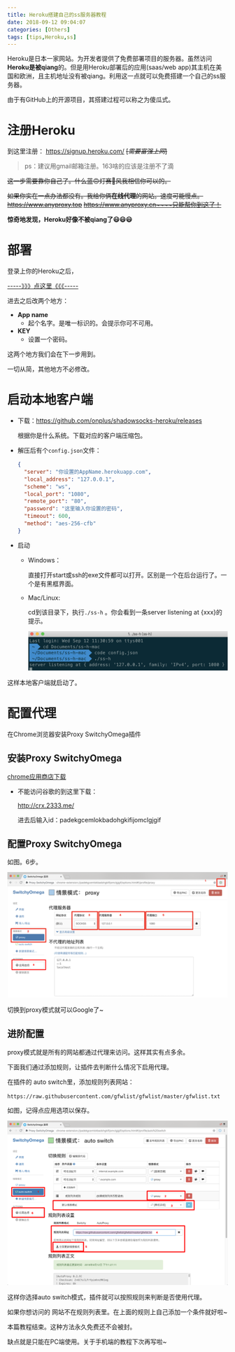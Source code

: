 ```yaml
---
title: Heroku搭建自己的ss服务器教程
date: 2018-09-12 09:04:07
categories: [Others]
tags: [tips,Heroku,ss]
---
```


Heroku是日本一家网站。为开发者提供了免费部署项目的服务器。虽然访问**Heroku是被qiang**的。但是用Heroku部署后的应用(saas/web app)其主机在美国和欧洲，且主机地址没有被qiang。利用这一点就可以免费搭建一个自己的ss服务器。

由于有GitHub上的开源项目，其搭建过程可以称之为傻瓜式。

<!---more--->

# 注册Heroku

到这里注册： https://signup.heroku.com/   ~~[*需要富强上网*]~~

> ps：建议用gmail邮箱注册。163啥的应该是注册不了滴

~~这一步需要靠你自己了。什么蓝🙃灯赛🙂风我相信你可以的。~~

~~如果你实在一点办法都没有。我给你俩**在线代理**的网站。速度可能慢点。~~ ~~https://www.anyproxy.top~~ ~~https://www.anyproxy.cn~~~~只能帮你到这了！~~      

**惊奇地发现，Heroku好像不被qiang了😃😃😃**

# 部署

登录上你的Heroku之后，

[-----》》》点这里《《《-----](https://heroku.com/deploy?template=https://github.com/onplus/shadowsocks-heroku/tree/re)

进去之后改两个地方：

- **App name**
  - 起个名字。是唯一标识的。会提示你可不可用。
- **KEY**
  - 设置一个密码。

这两个地方我们会在下一步用到。

一切从简，其他地方不必修改。

# 启动本地客户端

- 下载：https://github.com/onplus/shadowsocks-heroku/releases

  根据你是什么系统。下载对应的客户端压缩包。

- 解压后有个`config.json`文件：

    ```json
    {
      "server": "你设置的AppName.herokuapp.com",
      "local_address": "127.0.0.1",
      "scheme": "ws",
      "local_port": "1080",
      "remote_port": "80",
      "password": "这里输入你设置的密码",
      "timeout": 600,
      "method": "aes-256-cfb"
    }
    ```

- 启动

  - Windows：

    直接打开start或ssh的exe文件都可以打开。区别是一个在后台运行了。一个是有黑框界面。

  - Mac/Linux:

    cd到该目录下，执行`./ss-h` 。你会看到一条server listening at {xxx}的提示。

    ![20180912153672940559052.png](../../images/20180912153672940559052.png)

这样本地客户端就启动了。

# 配置代理

在Chrome浏览器安装Proxy SwitchyOmega插件

## 安装Proxy SwitchyOmega

[chrome应用商店下载](https://chrome.google.com/webstore/detail/proxy-switchyomega/padekgcemlokbadohgkifijomclgjgif?utm_source=chrome-ntp-icon)

- 不能访问谷歌的到这里下载：

  http://crx.2333.me/

  进去后输入id：padekgcemlokbadohgkifijomclgjgif

## 配置Proxy SwitchyOmega

如图。6步。

![20180912153673022932762.png](../../images/20180912153673022932762.png)

切换到proxy模式就可以Google了~

## 进阶配置

proxy模式就是所有的网站都通过代理来访问。这样其实有点多余。

下面我们通过添加规则，让插件去判断什么情况下启用代理。

在插件的 auto switch里，添加规则列表网站：

`https://raw.githubusercontent.com/gfwlist/gfwlist/master/gfwlist.txt`

如图，记得点应用选项以保存。

![20180912153673062820324.png](../../images/20180912153673062820324.png)

这样你选择auto switch模式，插件就可以按照规则来判断是否使用代理。

如果你想访问的 网站不在规则列表里。在上面的规则上自己添加一个条件就好啦~



本篇教程结束。这种方法永久免费还不会被封。

缺点就是只能在PC端使用。关于手机端的教程下次再写啦~